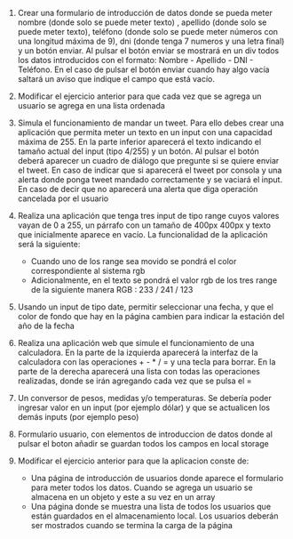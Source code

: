 1. Crear una formulario de introducción de datos donde se pueda meter nombre (donde solo se puede meter texto) , apellido (donde solo se puede meter texto), teléfono (donde solo se puede meter números con una longitud máxima de 9), dni (donde tenga 7 numeros y una letra final) y un botón enviar. Al pulsar el botón enviar se mostrará en un div todos los datos introducidos con el formato: Nombre - Apellido - DNI - Teléfono. En el caso de pulsar el botón enviar cuando hay algo vacía saltará un aviso que indique el campo que está vacío.
2. Modificar el ejercicio anterior para que cada vez que se agrega un usuario se agrega en una lista ordenada 
1. Simula el funcionamiento de mandar un tweet. Para ello debes crear una aplicación que permita meter un texto en un input con una capacidad máxima de 255. En la parte inferior aparecerá el texto indicando el tamaño actual del input (tipo 4/255) y un botón. Al pulsar el botón deberá aparecer un cuadro de diálogo que pregunte si se quiere enviar el tweet. En caso de indicar que si aparecerá el tweet por consola y una alerta donde ponga tweet mandado correctamente y se vaciará el input. En caso de decir que no aparecerá una alerta que diga operación cancelada por el usuario
2. Realiza una aplicación que tenga tres input de tipo range cuyos valores vayan de 0 a 255, un párrafo con un tamaño de 400px 400px y texto que inicialmente aparece en vacío. La funcionalidad de la aplicación será la siguiente:

	- Cuando uno de los range sea movido se pondrá el color correspondiente al sistema rgb
	- Adicionalmente, en el texto se pondrá el valor rgb de los tres range de la siguiente manera RGB : 233 / 241 / 123	
3. Usando un input de tipo date, permitir seleccionar una fecha, y que el color de fondo que hay en la página cambien para indicar la estación del año de la fecha

3. Realiza una aplicación web que simule el funcionamiento de una calculadora. En la parte de la izquierda aparecerá la interfaz de la calculadora con las operaciones + - * / = y una tecla para borrar. En la parte de la derecha aparecerá una lista con todas las operaciones realizadas, donde se irán agregando cada vez que se pulsa el =

4. Un conversor de pesos, medidas y/o temperaturas. Se debería poder ingresar valor en un input (por ejemplo dólar) y que se actualicen los demás inputs (por ejemplo peso)

5. Formulario usuario, con elementos de introduccion de datos donde al pulsar el boton añadir se guardan todos los campos en local storage

6. Modificar el ejercicio anterior para que la aplicacion conste de:
	- Una página de introducción de usuarios donde aparece el formulario para meter todos los datos. Cuando se agrega un usuario se almacena en un objeto y este a su vez en un array
	- Una página donde se muestra una lista de todos los usuarios que están guardados en el almacenamiento local. Los usuarios deberán ser mostrados cuando se termina la carga de la página
